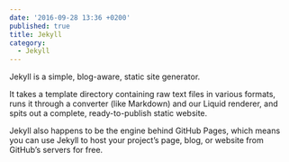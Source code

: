 ```yaml
---
date: '2016-09-28 13:36 +0200'
published: true
title: Jekyll
category:
  - Jekyll
---
```

Jekyll is a simple, blog-aware, static site generator. 

It takes a template directory containing raw text files in various formats, runs it through a converter (like Markdown) and our Liquid renderer, and spits out a complete, ready-to-publish static website. 

Jekyll also happens to be the engine behind GitHub Pages, which means you can use Jekyll to host your project’s page, blog, or website from GitHub’s servers for free.
